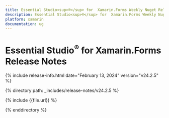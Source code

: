 ```yaml
---
title: Essential Studio<sup>®</sup> for  Xamarin.Forms Weekly Nuget Release Release Notes  
description: Essential Studio<sup>®</sup> for  Xamarin.Forms Weekly Nuget Release Release Notes  
platform: xamarin
documentation: ug
---
```


# Essential Studio<sup>®</sup> for  Xamarin.Forms  Release Notes  

{% include release-info.html date="February 13, 2024"  version="v24.2.5" %} 

{% directory path: _includes/release-notes/v24.2.5 %}

{% include {{file.url}} %}

{% enddirectory %}